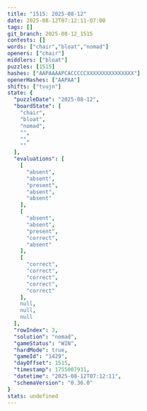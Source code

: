 ```yaml
---
title: "1515: 2025-08-12"
date: 2025-08-12T07:12:11-07:00
tags: []
git_branch: 2025-08-12_1515
contests: []
words: ["chair","bloat","nomad"]
openers: ["chair"]
middlers: ["bloat"]
puzzles: [1515]
hashes: ["AAPAAAAPCACCCCCXXXXXXXXXXXXXXX"]
openerHashes: ["AAPAA"]
shifts: ["tvujn"]
state: {
  "puzzleDate": "2025-08-12",
  "boardState": [
    "chair",
    "bloat",
    "nomad",
    "",
    "",
    ""
  ],
  "evaluations": [
    [
      "absent",
      "absent",
      "present",
      "absent",
      "absent"
    ],
    [
      "absent",
      "absent",
      "present",
      "correct",
      "absent"
    ],
    [
      "correct",
      "correct",
      "correct",
      "correct",
      "correct"
    ],
    null,
    null,
    null
  ],
  "rowIndex": 3,
  "solution": "nomad",
  "gameStatus": "WIN",
  "hardMode": true,
  "gameId": "1429",
  "dayOffset": 1515,
  "timestamp": 1755007931,
  "datetime": "2025-08-12T07:12:11",
  "schemaVersion": "0.36.0"
}
stats: undefined
---
```

<!-- more -->
